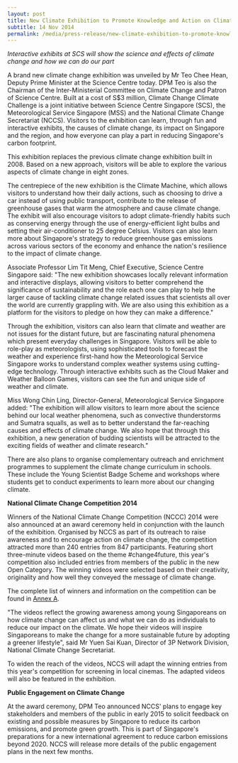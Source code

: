 ```yaml
---
layout: post
title: New Climate Exhibition to Promote Knowledge and Action on Climate Issues
subtitle: 14 Nov 2014
permalink: /media/press-release/new-climate-exhibition-to-promote-knowledge-and-action-on-climate-issues/
---
```



*Interactive exhibits at SCS will show the science and effects of climate change and how we can do our part*

A brand new climate change exhibition was unveiled by Mr Teo Chee Hean, Deputy Prime Minister at the Science Centre today. DPM Teo is also the Chairman of the Inter-Ministerial Committee on Climate Change and Patron of Science Centre. Built at a cost of S$3 million, Climate Change Climate Challenge is a joint initiative between Science Centre Singapore (SCS), the Meteorological Service Singapore (MSS) and the National Climate Change Secretariat (NCCS). Visitors to the exhibition can learn, through fun and interactive exhibits, the causes of climate change, its impact on Singapore and the region, and how everyone can play a part in reducing Singapore's carbon footprint.

This exhibition replaces the previous climate change exhibition built in 2008. Based on a new approach, visitors will be able to explore the various aspects of climate change in eight zones.

The centrepiece of the new exhibition is the Climate Machine, which allows visitors to understand how their daily actions, such as choosing to drive a car instead of using public transport, contribute to the release of greenhouse gases that warm the atmosphere and cause climate change. The exhibit will also encourage visitors to adopt climate-friendly habits such as conserving energy through the use of energy-efficient light bulbs and setting their air-conditioner to 25 degree Celsius. Visitors can also learn more about Singapore's strategy to reduce greenhouse gas emissions across various sectors of the economy and enhance the nation's resilience to the impact of climate change.

Associate Professor Lim Tit Meng, Chief Executive, Science Centre Singapore said: "The new exhibition showcases locally relevant information and interactive displays, allowing visitors to better comprehend the significance of sustainability and the role each one can play to help the larger cause of tackling climate change related issues that scientists all over the world are currently grappling with. We are also using this exhibition as a platform for the visitors to pledge on how they can make a difference."

Through the exhibition, visitors can also learn that climate and weather are not issues for the distant future, but are fascinating natural phenomena which present everyday challenges in Singapore. Visitors will be able to role-play as meteorologists, using sophisticated tools to forecast the weather and experience first-hand how the Meteorological Service Singapore works to understand complex weather systems using cutting-edge technology. Through interactive exhibits such as the Cloud Maker and Weather Balloon Games, visitors can see the fun and unique side of weather and climate.

Miss Wong Chin Ling, Director-General, Meteorological Service Singapore added: "The exhibition will allow visitors to learn more about the science behind our local weather phenomena, such as convective thunderstorms and Sumatra squalls, as well as to better understand the far-reaching causes and effects of climate change. We also hope that through this exhibition, a new generation of budding scientists will be attracted to the exciting fields of weather and climate research."

There are also plans to organise complementary outreach and enrichment programmes to supplement the climate change curriculum in schools. These include the Young Scientist Badge Scheme and workshops where students get to conduct experiments to learn more about our changing climate.

**National Climate Change Competition 2014**

Winners of the National Climate Change Competition (NCCC) 2014 were also announced at an award ceremony held in conjunction with the launch of the exhibition. Organised by NCCS as part of its outreach to raise awareness and to encourage action on climate change, the competition attracted more than 240 entries from 847 participants. Featuring short three-minute videos based on the theme #change4future, this year's competition also included entries from members of the public in the new Open Category. The winning videos were selected based on their creativity, originality and how well they conveyed the message of climate change.

The complete list of winners and information on the competition can be found in [<a href="/files/docs/default-source/news-documents/20141114_annex_a.pdf" target="_blank">Annex A</a>](/files/docs/default-source/news-documents/20141114_annex_a.pdf).

"The videos reflect the growing awareness among young Singaporeans on how climate change can affect us and what we can do as individuals to reduce our impact on the climate. We hope their videos will inspire Singaporeans to make the change for a more sustainable future by adopting a greener lifestyle", said Mr Yuen Sai Kuan, Director of 3P Network Division, National Climate Change Secretariat.

To widen the reach of the videos, NCCS will adapt the winning entries from this year's competition for screening in local cinemas. The adapted videos will also be featured in the exhibition.

**Public Engagement on Climate Change**

At the award ceremony, DPM Teo announced NCCS' plans to engage key stakeholders and members of the public in early 2015 to solicit feedback on existing and possible measures by Singapore to reduce its carbon emissions, and promote green growth. This is part of Singapore's preparations for a new international agreement to reduce carbon emissions beyond 2020. NCCS will release more details of the public engagement plans in the next few months.
